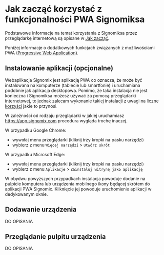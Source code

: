 # Jak zacząć korzystać z funkcjonalności PWA Signomiksa

Podstawowe informacje na temat korzystania z Signomiksa przez przeglądarkę internetową są opisane w [Jak zacząć](/getting_started.md).

Poniżej informacje o dodatkowych funkcjach związanych z możliwościami PWA ([Progressive Web Application](https://pl.wikipedia.org/wiki/Progressive_web_app)).

## Instalowanie aplikacji (opcjonalne)

Webaplikacja Signomix jest aplikacją PWA co oznacza, że może być instalowana na komputerze (tablecie lub smartfonie) i uruchamiana podobnie jak aplikacja desktopowa. Pomimo, że taka instalacja nie jest konieczna i Signomiksa możesz używać za pomocą przeglądarki internetowej, to jednak zalecam wykonanie takiej instalacji z uwagi na [liczne korzyści](/development/pwa-intro.md) jakie to przynosi. 

W zależności od rodzaju przeglądarki w jakiej uruchamiasz https://app.signomix.com procedura wygląda trochę inaczej.

W przypadku Google Chrome: 
- wywołaj menu przeglądarki (kliknij trzy kropki na pasku narzędzi)
- wybierz z menu `Więcej narzędzi` > `Utwórz skrót`

W przypadku Microsoft Edge:
- wywołaj menu przeglądarki (kliknij trzy kropki na pasku narzędzi)
- wybierz z menu `Aplikacje` > `Zainstaluj witrynę jako aplikację`

W obydwu powyższych przypadkach instalacja powoduje dodanie na pulpicie komputera lub urządzenia mobilnego ikony będącej skrótem do aplikacji PWA Signomix. Kliknięcie jej powoduje uruchomienie aplikacji w dedykowanym oknie.

## Dodawanie urządzenia

DO OPISANIA

## Przeglądanie pulpitu urządzenia

DO OPISANIA
